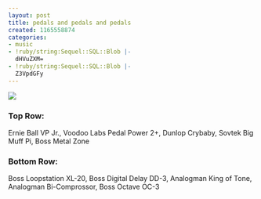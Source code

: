 ```yaml
---
layout: post
title: pedals and pedals and pedals
created: 1165558874
categories:
- music
- !ruby/string:Sequel::SQL::Blob |-
  dHVuZXM=
- !ruby/string:Sequel::SQL::Blob |-
  Z3VpdGFy
---
```

<img src="http://bubblehouse.org/home/?q=system/files/12-08-06_0037.jpg"/>
<p>
<h3>Top Row:</h3>
Ernie Ball VP Jr., Voodoo Labs Pedal Power 2+, Dunlop Crybaby, Sovtek Big Muff Pi, Boss Metal Zone
</p>

<p>
<h3>Bottom Row:</h3>
Boss Loopstation XL-20, Boss Digital Delay DD-3, Analogman King of Tone, Analogman Bi-Comprossor, Boss Octave OC-3
</p>
